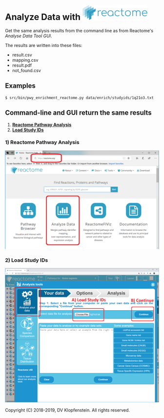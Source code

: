 # Analyze Data with <img src="images/logo_reactome.png" height="50pt">
Get the same analysis results from the command line as from Reactome's _Analyse Data Tool GUI_.

The results are written into these files:
  * result.csv
  * mapping.csv
  * result.pdf
  * not_found.csv

## Examples
```
$ src/bin/pwy_enrichment_reactome.py data/enrich/studyids/1q21o3.txt
```

## Command-line and GUI return the same results

  1. [**Reactome Pathway Analysis**](#1-reactome-pathway-analysis)
  2. [**Load Study IDs**](#2-load-study-ids)

### 1) Reactome Pathway Analysis
![Reactome's Pathway Analysis](images/anal00_analyze_data.png)

### 2) Load Study IDs
![Load Study IDs into Reactome](images/anal01_load_study_ids.png)


Copyright (C) 2018-2019, DV Klopfenstein. All rights reserved.
